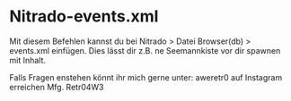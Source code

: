 # Nitrado-events.xml
Mit diesem Befehlen kannst du bei Nitrado > Datei Browser(db) > events.xml einfügen. Dies lässt dir z.B. ne Seemannkiste vor dir spawnen mit Inhalt.

Falls Fragen enstehen könnt ihr mich gerne unter: aweretr0 auf Instagram erreichen Mfg. Retr04W3
